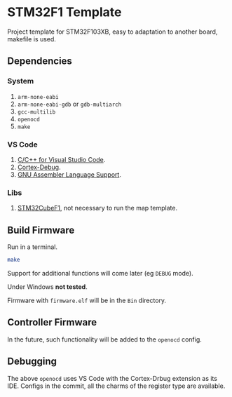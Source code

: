 # STM32F1 Template

Project template for STM32F103XB, easy to adaptation to another board, makefile is used.

## Dependencies

### System
1. `arm-none-eabi`
2. `arm-none-eabi-gdb` or `gdb-multiarch`
3. `gcc-multilib`
4. `openocd`
5. `make`

### VS Code
1. [C/C++ for Visual Studio Code](https://marketplace.visualstudio.com/items?itemName=ms-vscode.cpptools).
2. [Cortex-Debug](https://marketplace.visualstudio.com/items?itemName=marus25.cortex-debug).
3. [GNU Assembler Language Support](https://marketplace.visualstudio.com/items?itemName=basdp.language-gas-x86).

### Libs
1. [STM32CubeF1](https://github.com/STMicroelectronics/STM32CubeF1), not necessary to run the map template.

## Build Firmware
Run in a terminal.
```bash
make
```
Support for additional functions will come later (eg `DEBUG` mode).

Under Windows __not tested__.

Firmware with `firmware.elf` will be in the `Bin` directory.

## Controller Firmware

In the future, such functionality will be added to the `openocd` config.

## Debugging

The above `openocd` uses VS Code with the Cortex-Drbug extension as its IDE. Configs in the commit, all the charms of the register type are available.